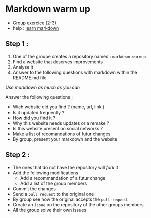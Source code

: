 
# Markdown warm up

- Group exercice (2-3)
- help : [learn markdown](https://learnxinyminutes.com/docs/fr-fr/markdown/)

## Step 1 :
1. One of the groupe creates a repository named : `markdown-warmup`
2. Find a website that deserves improvements
3. Analyse it
4. Answer to the following questions with markdown within the README.md file

*Use markdown as much as you can*

Answer the following questions :

- Wich website did you find ? (name, url, link )
- Is it updated frequently ?
- How did you find it ?
- Why this website needs updates or a remake ?
- Is this website present on social networks ?
- Make a list of recomandations of futur changes
- By group, present your markdown and the website

## Step 2 :

- The ones that do not have the repository will *fork* it
- Add the following modifications
  - Add a recommandation of a futur change
  - Add a list of the group members
- Commit the changes
- Send a `pull request` to the original one
- By group see how the original accepts the `pull-request`
- Create an `issue` on the repository of the other groups members
- All the group solve their own issues


